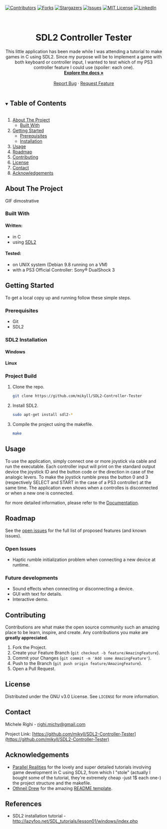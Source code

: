 


<!--
*** Thanks for checking out the Best-README-Template. If you have a suggestion
*** that would make this better, please fork the repo and create a pull request
*** or simply open an issue with the tag "enhancement".
*** Thanks again! Now go create something AMAZING! :D
***
***
***
*** To avoid retyping too much info. Do a search and replace for the following:
*** github_username, repo_name, twitter_handle, email, project_title, project_description
-->



<!-- PROJECT SHIELDS -->
<!--
*** I'm using markdown "reference style" links for readability.
*** Reference links are enclosed in brackets [ ] instead of parentheses ( ).
*** See the bottom of this document for the declaration of the reference variables
*** for contributors-url, forks-url, etc. This is an optional, concise syntax you may use.
*** https://www.markdownguide.org/basic-syntax/#reference-style-links
-->

[![Contributors][contributors-shield]][contributors-url]
[![Forks][forks-shield]][forks-url]
[![Stargazers][stars-shield]][stars-url]
[![Issues][issues-shield]][issues-url]
[![MIT License][license-shield]][license-url]
[![LinkedIn][linkedin-shield]][linkedin-url]




<!-- PROJECT LOGO -->
<br />
<p align="center">
  <!--<a href="https://github.com/mikyll/SDL2-Controller-Tester">
    <img src="images/logo.png" alt="Logo" width="80" height="80">
  </a>-->

  <h1 align="center">SDL2 Controller Tester</h1>

  <p align="center">
This little application has been made while I was attending a tutorial to make games in C using SDL2. Since my purpose will be to implement a game with both keyboard or controller input, I wanted to test which of my PS3 controller feature I could use (spoiler: each one).</i>
<br />
	<a href="https://github.com/mikyll/SDL2-Controller-Tester/blob/main/Documentation.md"><strong>Explore the docs »</strong></a>
	<br />
	<br />
	<a href="https://github.com/mikyll/SDL2-Controller-Tester/issues">Report Bug</a>
	·
	<a href="https://github.com/mikyll/SDL2-Controller-Tester/issues">Request Feature</a>
  </p>
</p>



<!-- TABLE OF CONTENTS -->
<details open="open">
  <summary><h2 style="display: inline-block">Table of Contents</h2></summary>
  <ol>
    <li>
      <a href="#about-the-project">About The Project</a>
      <ul>
        <li><a href="#built-with">Built With</a></li>
      </ul>
    </li>
    <li>
      <a href="#getting-started">Getting Started</a>
      <ul>
        <li><a href="#prerequisites">Prerequisites</a></li>
        <li><a href="#installation">Installation</a></li>
      </ul>
    </li>
    <li><a href="#usage">Usage</a></li>
    <li><a href="#roadmap">Roadmap</a></li>
    <li><a href="#contributing">Contributing</a></li>
    <li><a href="#license">License</a></li>
    <li><a href="#contact">Contact</a></li>
    <li><a href="#acknowledgements">Acknowledgements</a></li>
  </ol>
</details>



<!-- ABOUT THE PROJECT -->
## About The Project

GIF dimostrative

### Built With

#### Written:
* in C
* using [SDL2](https://www.libsdl.org/)
#### Tested:
* on UNIX system (Debian 9.8 running on a VM)
* with a PS3 Official Controller: Sony® DualShock 3



<!-- GETTING STARTED -->
## Getting Started

To get a local copy up and running follow these simple steps.

### Prerequisites

* Git
* SDL2

### SDL2 Installation
#### Windows
#### Linux

### Project Build

1. Clone the repo.
   ```sh
   git clone https://github.com/mikyll/SDL2-Controller-Tester
   ```
2. Install SDL2.
   ```sh
   sudo apt-get install sdl2-*
   ```
3. Compile the project using the makefile.
   ```sh
   make
   ```



<!-- USAGE EXAMPLES -->
## Usage

To use the application, simply connect one or more joystick via cable and run the executable. Each controller input will print on the standard output device the joystick ID and the button code or the direction in case of the analogic levers.
To make the joystick rumble press the button 0 and 3 (respectively SELECT and START in the case of a PS3 controller) at the same time.
The application even shows when a controlles is disconnected or when a new one is connected.

for more detailed information, please refer to the [Documentation](https://github.com/mikyll/SDL2-Controller-Tester/blob/main/Documentation/Prototype%20Documentation.md).



<!-- ROADMAP -->
## Roadmap

See the [open issues](https://github.com/mikyll/SDL2-Controller-Tester/issues) for the full list of proposed features (and known issues).

### Open Issues
* Haptic rumble initialization problem when connecting a new device at runtime.

### Future developments
* Sound effects when connecting or disconnecting a device.
* GUI with text for details.
* Interactive demo.


<!-- CONTRIBUTING -->
## Contributing

Contributions are what make the open source community such an amazing place to be learn, inspire, and create. Any contributions you make are **greatly appreciated**.

1. Fork the Project.
2. Create your Feature Branch (`git checkout -b feature/AmazingFeature`).
3. Commit your Changes (`git commit -m 'Add some AmazingFeature'`).
4. Push to the Branch (`git push origin feature/AmazingFeature`).
5. Open a Pull Request.



<!-- LICENSE -->
## License

Distributed under the GNU v3.0 License. See `LICENSE` for more information.



<!-- CONTACT -->
## Contact

Michele Righi - <!-- [@twitter_handle](https://twitter.com/twitter_handle) - -->righi.michy@gmail.com

Project Link: [https://github.com/mikyll/SDL2-Controller-Tester](https://github.com/mikyll/SDL2-Controller-Tester)



<!-- ACKNOWLEDGEMENTS -->
## Acknowledgements

* [Parallel Realities](https://www.parallelrealities.co.uk) for the lovely and super detailed tutorials involving game development in C using SDL2, from which I "stole" (actually I bought some of the tutorial, they're extremely cheap -just 1$ each one-) the project structure and the makefile.
* [Othneil Drew](https://github.com/othneildrew) for the amazing [README template](https://github.com/othneildrew/Best-README-Template).

## References
* SDL2 installation tutorial - http://lazyfoo.net/SDL_tutorials/lesson01/windows/index.php

<!-- MARKDOWN LINKS & IMAGES -->
<!-- https://www.markdownguide.org/basic-syntax/#reference-style-links -->
[contributors-shield]: https://img.shields.io/github/contributors/mikyll/SDL2-Controller-Tester
[contributors-url]: https://github.com/mikyll/SDL2-Controller-Tester/graphs/contributors
[forks-shield]: https://img.shields.io/github/forks/mikyll/SDL2-Controller-Tester
[forks-url]: https://github.com/mikyll/SDL2-Controller-Tester/network/members
[stars-shield]: https://img.shields.io/github/stars/mikyll/SDL2-Controller-Tester
[stars-url]: https://github.com/mikyll/SDL2-Controller-Tester/stargazers
[issues-shield]: https://img.shields.io/github/issues/mikyll/SDL2-Controller-Tester
[issues-url]: https://github.com/mikyll/SDL2-Controller-Tester/issues
[license-shield]: https://img.shields.io/github/license/mikyll/SDL2-Controller-Tester
[license-url]: https://github.com/mikyll/SDL2-Controller-Tester/blob/master/LICENSE
[linkedin-shield]: https://img.shields.io/badge/-LinkedIn-black.svg?style=for-the-badge&logo=linkedin&colorB=555
[linkedin-url]: https://www.linkedin.com/in/michele-righi-095283195/?locale=en_US
